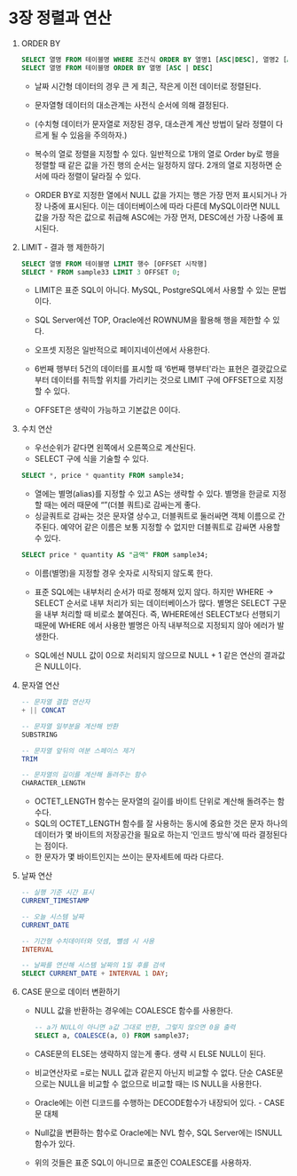 # 3장 정렬과 연산

1. ORDER BY
    
    ```sql
    SELECT 열명 FROM 테이블명 WHERE 조건식 ORDER BY 열명1 [ASC|DESC], 열명2 [ASC|DESC] ... 
    SELECT 열명 FROM 테이블명 ORDER BY 열명 [ASC | DESC]
    ```
    
    - 날짜 시간형 데이터의 경우 큰 게 최근, 작은게 이전 데이터로 정렬된다.
    - 문자열형 데이터의 대소관계는 사전식 순서에 의해 결정된다.
    - (수치형 데이터가 문자열로 저장된 경우, 대소관계 계산 방법이 달라 정렬이 다르게 될 수 있음을 주의하자.)
    
    - 복수의 열로 정렬을 지정할 수 있다. 일반적으로 1개의 열로 Order by로 행을 정렬할 때 같은 값을 가진 행의 순서는 일정하지 않다. 2개의 열로 지정하면 순서에 따라 정렬이 달라질 수 있다.
    
    - ORDER BY로 지정한 열에서 NULL 값을 가지는 행은 가장 먼저 표시되거나 가장 나중에 표시된다. 이는 데이터베이스에 따라 다른데 MySQL이라면 NULL 값을 가장 작은 값으로 취급해 ASC에는 가장 먼저, DESC에선 가장 나중에 표시된다.
    
2. LIMIT - 결과 행 제한하기
    
    ```sql
    SELECT 열명 FROM 테이블명 LIMIT 행수 [OFFSET 시작행]
    SELECT * FROM sample33 LIMIT 3 OFFSET 0;
    ```
    
    - LIMIT은 표준 SQL이 아니다. MySQL, PostgreSQL에서 사용할 수 있는 문법이다.
    - SQL Server에선 TOP, Oracle에선 ROWNUM을 활용해 행을 제한할 수 있다.
    
    - 오프셋 지정은 일반적으로 페이지네이션에서 사용한다.
    - 6번째 행부터 5건의 데이터를 표시할 때 ‘6번째 행부터'라는 표현은 결괏값으로부터 데이터를 취득할 위치를 가리키는 것으로 LIMIT 구에 OFFSET으로 지정할 수 있다.
    - OFFSET은 생략이 가능하고 기본값은 0이다.
    
3. 수치 연산
    - 우선순위가 같다면 왼쪽에서 오른쪽으로 계산된다.
    - SELECT 구에 식을 기술할 수 있다.
    
    ```sql
    SELECT *, price * quantity FROM sample34;
    ```
    
    - 열에는 별명(alias)를 지정할 수 있고 AS는 생략할 수 있다. 별명을 한글로 지정할 때는 에러 때문에 “”(더블 쿼트)로 감싸는게 좋다.
    - 싱글쿼트로 감싸는 것은 문자열 상수고, 더블쿼트로 둘러싸면 객체 이름으로 간주된다. 예약어 같은 이름은 보통 지정할 수 없지만 더블쿼트로 감싸면 사용할 수 있다.
    
    ```sql
    SELECT price * quantity AS "금액" FROM sample34;
    ```
    
    - 이름(별명)을 지정할 경우 숫자로 시작되지 않도록 한다.
    
    - 표준 SQL에는 내부처리 순서가 따로 정해져 있지 않다. 하지만 WHERE → SELECT 순서로 내부 처리가 되는 데이터베이스가 많다. 별명은 SELECT 구문을 내부 처리할 때 비로소 붙여진다. 즉, WHERE에선 SELECT보다 선행되기 때문에 WHERE 에서 사용한 별명은 아직 내부적으로 지정되지 않아 에러가 발생한다.
    - SQL에선 NULL 값이 0으로 처리되지 않으므로 NULL + 1 같은 연산의 결과값은 NULL이다.
    
4. 문자열 연산
    
    ```sql
    -- 문자열 결합 연산자
    + || CONCAT 
    
    -- 문자열 일부분을 계산해 반환
    SUBSTRING
    
    -- 문자열 앞뒤의 여분 스페이스 제거
    TRIM
    
    -- 문자열의 길이를 계산해 돌려주는 함수
    CHARACTER_LENGTH
    ```
    
    - OCTET_LENGTH 함수는 문자열의 길이를 바이트 단위로 계산해 돌려주는 함수다.
    - SQL의 OCTET_LENGTH 함수를 잘 사용하는 동시에 중요한 것은 문자 하나의 데이터가 몇 바이트의 저장공간을 필요로 하는지 ‘인코드 방식'에 따라 결정된다는 점이다.
    - 한 문자가 몇 바이트인지는 쓰이는 문자세트에 따라 다르다.
    
5. 날짜 연산
    
    ```sql
    -- 실행 기준 시간 표시
    CURRENT_TIMESTAMP 
    
    -- 오늘 시스템 날짜 
    CURRENT_DATE 
    
    -- 기간형 수치데이터와 덧셈, 뺄셈 시 사용
    INTERVAL
    
    -- 날짜를 연산해 시스템 날짜의 1일 후를 검색
    SELECT CURRENT_DATE + INTERVAL 1 DAY;
    ```
    
6. CASE 문으로 데이터 변환하기
    - NULL 값을 반환하는 경우에는 COALESCE 함수를 사용한다.
        
        ```sql
        -- a가 NULL이 아니면 a값 그대로 반환, 그렇지 않으면 0을 출력
        SELECT a, COALESCE(a, 0) FROM sample37;
        ```
        
    - CASE문의 ELSE는 생략하지 않는게 좋다. 생략 시 ELSE NULL이 된다.
    - 비교연산자로 =로는 NULL 값과 같은지 아닌지 비교할 수 없다. 단순 CASE문으로는 NULL을 비교할 수 없으므로 비교할 때는 IS NULL을 사용한다.
    - Oracle에는 이런 디코드를 수행하는 DECODE함수가 내장되어 있다. - CASE문 대체
    - Null값을 변환하는 함수로 Oracle에는 NVL 함수, SQL Server에는 ISNULL 함수가 있다.
    - 위의 것들은 표준 SQL이 아니므로 표준인 COALESCE를 사용하자.